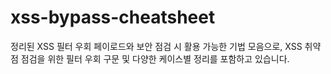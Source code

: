 # xss-bypass-cheatsheet
정리된 XSS 필터 우회 페이로드와 보안 점검 시 활용 가능한 기법 모음으로, XSS 취약점 점검을 위한 필터 우회 구문 및 다양한 케이스별 정리를 포함하고 있습니다.
